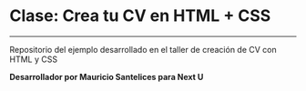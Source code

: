 # Clase: Crea tu CV en HTML + CSS
---

Repositorio del ejemplo desarrollado en el taller de creación de CV con HTML y CSS

**Desarrollador por Mauricio Santelices para Next U**
